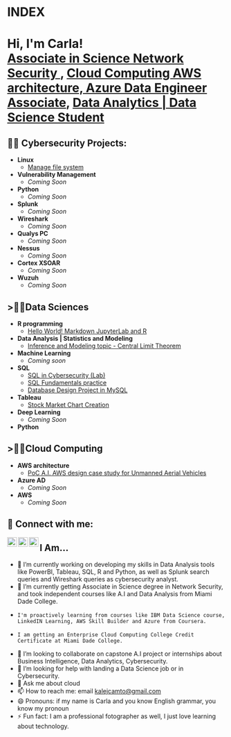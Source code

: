 # INDEX 
<h1>Hi, I'm Carla! <br/><a href="https://www.linkedin.com/feed/update/urn:li:activity:7103969936271650816/">Associate in Science Network Security </a>, <a href="https://www.coursera.org/account-profile">Cloud Computing AWS architecture, Azure Data Engineer Associate</a>, <a href="https://www.linkedin.com/in/campos2023/">Data Analytics | Data Science Student</a></h1>

<h2>👨‍💻 Cybersecurity Projects:</h2>

- <b>Linux</b>
  - [Manage file system](https://github.com/kalejcamto/LinuxProject1)
- <b>Vulnerability Management</b>
  - *Coming Soon*
- <b>Python</b>
  - *Coming Soon*
- <b>Splunk</b>
  - *Coming Soon*
- <b>Wireshark</b>
  - *Coming Soon*
- <b>Qualys PC</b>
  - *Coming Soon*
- <b>Nessus</b>
  - *Coming Soon*
- <b>Cortex XSOAR</b>
  - *Coming Soon*
- <b>Wuzuh</b>
  - *Coming Soon*

<h2>>👨‍💻Data Sciences</h2>

- <b> R programming</b>
  - [Hello World! Markdown JupyterLab and R](https://github.com/kalejcamto/JupyterLab)
- <b> Data Analysis | Statistics and Modeling</b>
  - [Inference and Modeling topic - Central Limit Theorem](https://github.com/kalejcamto/Central-Limit-Theorem)
- <b> Machine Learning</b>
  - *Coming soon*
- <b> SQL</b>
  - [SQL in Cybersecurity (Lab)](https://github.com/kalejcamto/SQLcybersecurityPractice)
  - [SQL Fundamentals practice](https://github.com/kalejcamto/SQL-Fundamentals)
  - [Database Design Project in MySQL](https://github.com/kalejcamto/Database_Design_Project/blob/main/README.md)
- <b> Tableau</b>
  - [Stock Market Chart Creation](https://github.com/kalejcamto/Tableau.git)
- <b> Deep Learning</b>
  - *Coming Soon*
- <b> Python</b>

<h2>>👨‍💻Cloud Computing</h2>

- <b>AWS architecture</b>
  - [PoC A.I. AWS design case study for Unmanned Aerial Vehicles](https://github.com/kalejcamto/Drone-AI-Cloud/blob/main/README.md)
- <b>Azure AD</b>
  - *Coming Soon*
- <b>AWS </b>
  - *Coming Soon*

<h2> 🤳 Connect with me:</h2>


[<img align="left" alt="JoshMadakor | Twitter" width="22px" src="https://cdn.jsdelivr.net/npm/simple-icons@v3/icons/twitter.svg" />][twitter]
[<img align="left" alt="JoshMadakor | LinkedIn" width="22px" src="https://cdn.jsdelivr.net/npm/simple-icons@v3/icons/linkedin.svg" />][linkedin]
[<img align="left" alt="JoshMadakor | Instagram" width="22px" src="https://cdn.jsdelivr.net/npm/simple-icons@v3/icons/instagram.svg" />][instagram]

[twitter]: https://www.coursera.org/account-profile
[instagram]: https://www.instagram.com/kalithamia/
[linkedin]: https://www.linkedin.com/in/campos2023/


<h2>I Am...</h2>

- 🔭 I’m currently working on developing my skills in Data Analysis tools like PowerBI, Tableau, SQL, R and Python, as well as Splunk search queries and Wireshark queries as cybersecurity analyst. 
- 🌱 I’m currently getting Associate in Science degree in Network Security, and took independent courses like A.I and Data Analysis from Miami Dade College.
-     I'm proactively learning from courses like IBM Data Science course, LinkedIN Learning, AWS Skill Builder and Azure from Coursera.
-     I am getting an Enterprise Cloud Computing College Credit Certificate at Miami Dade College. 
- 👯 I’m looking to collaborate on capstone A.I project or internships about Business Intelligence, Data Analytics, Cybersecurity.
- 🤔 I’m looking for help with landing a Data Science job or in Cybersecurity.
- 💬 Ask me about cloud
- 📫 How to reach me: email kalejcamto@gmail.com
- 😄 Pronouns: if my name is Carla and you know English grammar, you know my pronoun
- ⚡ Fun fact: I am a professional fotographer as well, I just love learning about technology.

